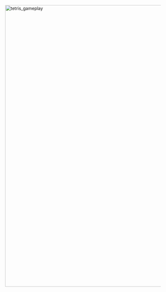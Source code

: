 <img width="912" alt="tetris_gameplay" src="https://github.com/user-attachments/assets/feb5e0fe-fca4-4c12-9c21-6f44e94b98e7">
